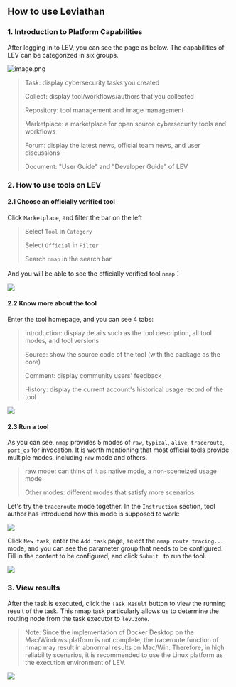 ## How to use Leviathan

### 1. Introduction to Platform Capabilities 

After logging in to LEV, you can see the page as below. The capabilities of LEV can be categorized in six groups.

![image.png](https://levimg.s3.cn-northwest-1.amazonaws.com.cn/x/%E6%88%AA%E5%B1%8F2022-05-29+14.21.40.png)

>Task: display cybersecurity tasks you created
>
>Collect: display tool/workflows/authors that you collected
>
>Repository: tool management and image management
>
>Marketplace: a marketplace for open source cybersecurity tools and workflows
>
>Forum: display the latest news, official team news, and user discussions
>
>Document: "User Guide" and "Developer Guide" of LEV

### 2. How to use tools on LEV

#### 2.1 Choose an officially verified tool 

Click `Marketplace`, and filter the bar on the left
> Select `Tool` in `Category`
>
> Select `Official` in `Filter`
>
> Search `nmap` in the search bar

And you will be able to see the officially verified tool `nmap`：

![](https://levimg.s3.cn-northwest-1.amazonaws.com.cn/x/%E6%88%AA%E5%B1%8F2022-05-29+14.43.36.png)

#### 2.2 Know more about the tool

Enter the tool homepage, and you can see 4 tabs:

> Introduction: display details such as the tool description, all tool modes, and tool versions
>
> Source: show the source code of the tool (with the package as the core)
>
> Comment: display community users' feedback
>
> History: display the current account's historical usage record of the tool

![](https://levimg.s3.cn-northwest-1.amazonaws.com.cn/x/%E6%88%AA%E5%B1%8F2022-05-29+18.08.55.png)

#### 2.3 Run a tool

As you can see, `nmap` provides 5 modes of `raw`, `typical`, `alive`, `traceroute`, `port_os` for invocation. It is worth mentioning that most official tools provide multiple modes, including `raw` mode and others.

> raw mode: can think of it as native mode, a non-sceneized usage mode
>
> Other modes: different modes that satisfy more scenarios

Let's try the `traceroute` mode together. In the `Instruction` section, tool author has introduced how this mode is supposed to work:

![](https://levimg.s3.cn-northwest-1.amazonaws.com.cn/x/%E6%88%AA%E5%B1%8F2022-05-29+18.59.17.png)

Click `New task`, enter the `Add task` page, select the `nmap route tracing...` mode, and you can see the parameter group that needs to be configured. Fill in the content to be configured, and click `Submit ` to run the tool.

![](https://levimg.s3.cn-northwest-1.amazonaws.com.cn/x/%E6%88%AA%E5%B1%8F2022-05-29+19.03.38.png)

### 3. View results

After the task is executed, click the `Task Result` button to view the running result of the task. This nmap task particularly allows us to determine the routing node from the task executor to `lev.zone`.

> Note: Since the implementation of Docker Desktop on the Mac/Windows platform is not complete, the traceroute function of nmap may result in abnormal results on Mac/Win. Therefore, in high reliability scenarios, it is recommended to use the Linux platform as the execution environment of LEV.

![](https://levimg.s3.cn-northwest-1.amazonaws.com.cn/x/%E6%88%AA%E5%B1%8F2022-05-29+19.17.21.png)
